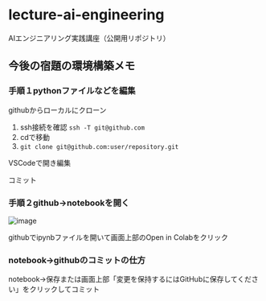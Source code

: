 # lecture-ai-engineering
AIエンジニアリング実践講座（公開用リポジトリ）

## 今後の宿題の環境構築メモ
### 手順１pythonファイルなどを編集
githubからローカルにクローン
1. ssh接続を確認 ```ssh -T git@github.com```
2. cdで移動
3. ```git clone git@github.com:user/repository.git```

VSCodeで開き編集

コミット

### 手順２github->notebookを開く
![image](https://github.com/user-attachments/assets/8cb56e14-a860-4474-9c87-004912a205b5)

githubでipynbファイルを開いて画面上部のOpen in Colabをクリック

### notebook->githubのコミットの仕方
notebook->保存または画面上部「変更を保持するにはGitHubに保存してください」をクリックしてコミット
